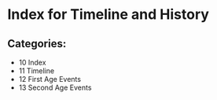 # Index for Timeline and History

## Categories:

- 10 Index
- 11 Timeline
- 12 First Age Events
- 13 Second Age Events
